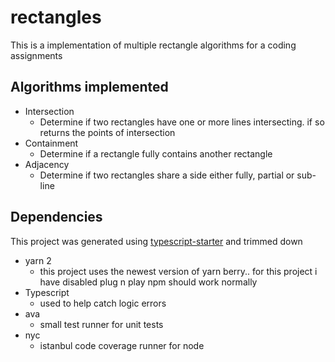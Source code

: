 # rectangles

This is a implementation of multiple rectangle algorithms for a coding assignments

## Algorithms implemented

- Intersection
  - Determine if two rectangles have one or more lines intersecting. if so returns the points of intersection
- Containment
  - Determine if a rectangle fully contains another rectangle
- Adjacency
  - Determine if two rectangles share a side either fully, partial or sub-line

## Dependencies

This project was generated using [typescript-starter](https://github.com/bitjson/typescript-starter) and trimmed down

- yarn 2
  - this project uses the newest version of yarn berry.. for this project i have disabled plug n play npm should work normally
- Typescript
  - used to help catch logic errors
- ava
  - small test runner for unit tests
- nyc
  - istanbul code coverage runner for node
